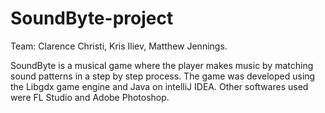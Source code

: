 # SoundByte-project
Team: Clarence Christi, Kris Iliev, Matthew Jennings.

SoundByte is a musical game where the player makes music by matching sound patterns in
a step by step process. The game was developed using the Libgdx game engine and Java on intelliJ IDEA.
Other softwares used were FL Studio and Adobe Photoshop.
